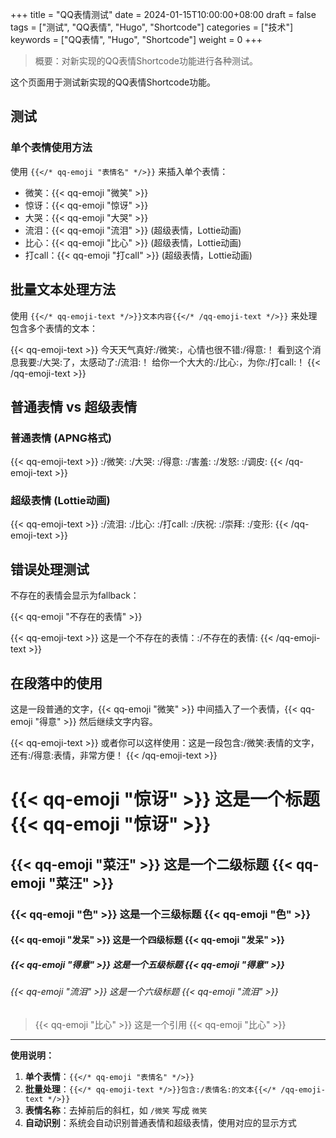 +++
title = "QQ表情测试"
date = 2024-01-15T10:00:00+08:00
draft = false
tags = ["测试", "QQ表情", "Hugo", "Shortcode"]
categories = ["技术"]
keywords = ["QQ表情", "Hugo", "Shortcode"]
weight = 0
+++

> 概要：对新实现的QQ表情Shortcode功能进行各种测试。

<!--more-->

这个页面用于测试新实现的QQ表情Shortcode功能。

## 测试

### 单个表情使用方法

使用 `{{</* qq-emoji "表情名" */>}}` 来插入单个表情：

- 微笑：{{< qq-emoji "微笑" >}}
- 惊讶：{{< qq-emoji "惊讶" >}}
- 大哭：{{< qq-emoji "大哭" >}}
- 流泪：{{< qq-emoji "流泪" >}} (超级表情，Lottie动画)
- 比心：{{< qq-emoji "比心" >}} (超级表情，Lottie动画)
- 打call：{{< qq-emoji "打call" >}} (超级表情，Lottie动画)

## 批量文本处理方法

使用 `{{</* qq-emoji-text */>}}文本内容{{</* /qq-emoji-text */>}}` 来处理包含多个表情的文本：

{{< qq-emoji-text >}}
今天天气真好:/微笑:，心情也很不错:/得意:！
看到这个消息我要:/大哭:了，太感动了:/流泪:！
给你一个大大的:/比心:，为你:/打call:！
{{< /qq-emoji-text >}}

## 普通表情 vs 超级表情

### 普通表情 (APNG格式)
{{< qq-emoji-text >}}
:/微笑: :/大哭: :/得意: :/害羞: :/发怒: :/调皮:
{{< /qq-emoji-text >}}

### 超级表情 (Lottie动画)
{{< qq-emoji-text >}}
:/流泪: :/比心: :/打call: :/庆祝: :/崇拜: :/变形:
{{< /qq-emoji-text >}}

## 错误处理测试

不存在的表情会显示为fallback：

{{< qq-emoji "不存在的表情" >}}

{{< qq-emoji-text >}}
这是一个不存在的表情：:/不存在的表情:
{{< /qq-emoji-text >}}

## 在段落中的使用

这是一段普通的文字，{{< qq-emoji "微笑" >}} 中间插入了一个表情，{{< qq-emoji "得意" >}} 然后继续文字内容。

{{< qq-emoji-text >}}
或者你可以这样使用：这是一段包含:/微笑:表情的文字，还有:/得意:表情，非常方便！
{{< /qq-emoji-text >}}

# {{< qq-emoji "惊讶" >}} 这是一个标题 {{< qq-emoji "惊讶" >}}
## {{< qq-emoji "菜汪" >}} 这是一个二级标题 {{< qq-emoji "菜汪" >}}
### {{< qq-emoji "色" >}} 这是一个三级标题 {{< qq-emoji "色" >}}
#### {{< qq-emoji "发呆" >}} 这是一个四级标题 {{< qq-emoji "发呆" >}}
##### {{< qq-emoji "得意" >}} 这是一个五级标题 {{< qq-emoji "得意" >}}
###### {{< qq-emoji "流泪" >}} 这是一个六级标题 {{< qq-emoji "流泪" >}}
> {{< qq-emoji "比心" >}} 这是一个引用 {{< qq-emoji "比心" >}}

---

**使用说明：**

1. **单个表情**：`{{</* qq-emoji "表情名" */>}}`
2. **批量处理**：`{{</* qq-emoji-text */>}}包含:/表情名:的文本{{</* /qq-emoji-text */>}}`
3. **表情名称**：去掉前后的斜杠，如 `/微笑` 写成 `微笑`
4. **自动识别**：系统会自动识别普通表情和超级表情，使用对应的显示方式

